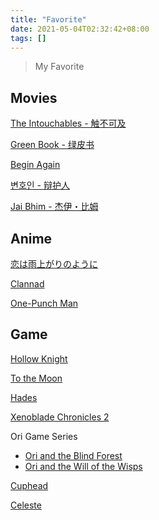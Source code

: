 ```yaml
---
title: "Favorite"
date: 2021-05-04T02:32:42+08:00
tags: []
---
```


> My Favorite

## Movies

[The Intouchables - 触不可及](https://en.wikipedia.org/wiki/The_Intouchables)

[Green Book - 绿皮书](<https://en.wikipedia.org/wiki/Green_Book_(film)>)

[Begin Again](<https://en.wikipedia.org/wiki/Begin_Again_(film)>)

[변호인 - 辩护人](https://en.wikipedia.org/wiki/The_Attorney)

[Jai Bhim - 杰伊・比姆](https://en.wikipedia.org/wiki/Jai_Bhim_%28film%29)

## Anime

[恋は雨上がりのように](https://www.koiame-anime.com/)

[Clannad](https://en.wikipedia.org/wiki/List_of_Clannad_episodes)

[One-Punch Man](https://en.wikipedia.org/wiki/One-Punch_Man)

## Game

[Hollow Knight](https://www.hollowknight.com/)

[To the Moon](https://en.wikipedia.org/wiki/To_the_Moon)

[Hades](<https://en.wikipedia.org/wiki/Hades_(video_game)>)

[Xenoblade Chronicles 2](https://en.wikipedia.org/wiki/Xenoblade_Chronicles_2)

Ori Game Series

- [Ori and the Blind Forest](https://www.orithegame.com/blind-forest/)
- [Ori and the Will of the Wisps](https://www.orithegame.com/)

[Cuphead](https://en.wikipedia.org/wiki/Cuphead)

[Celeste](<https://en.wikipedia.org/wiki/Celeste_(video_game)>)
